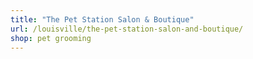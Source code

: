 ```yaml
---
title: "The Pet Station Salon & Boutique"
url: /louisville/the-pet-station-salon-and-boutique/
shop: pet grooming
---
```

